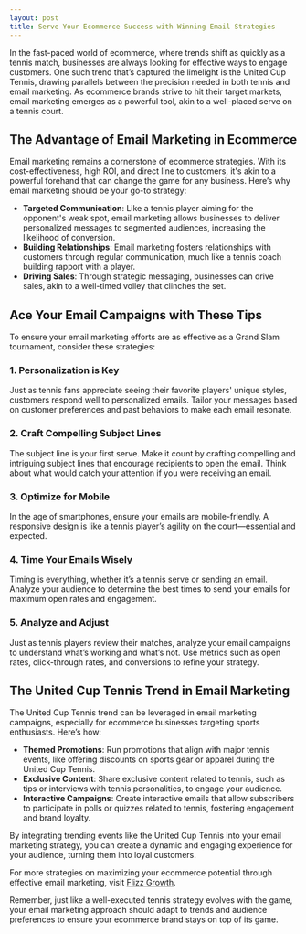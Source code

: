 ```yaml
---
layout: post
title: Serve Your Ecommerce Success with Winning Email Strategies
---
```



In the fast-paced world of ecommerce, where trends shift as quickly as a tennis match, businesses are always looking for effective ways to engage customers. One such trend that’s captured the limelight is the United Cup Tennis, drawing parallels between the precision needed in both tennis and email marketing. As ecommerce brands strive to hit their target markets, email marketing emerges as a powerful tool, akin to a well-placed serve on a tennis court.

## The Advantage of Email Marketing in Ecommerce

Email marketing remains a cornerstone of ecommerce strategies. With its cost-effectiveness, high ROI, and direct line to customers, it's akin to a powerful forehand that can change the game for any business. Here’s why email marketing should be your go-to strategy:

- **Targeted Communication**: Like a tennis player aiming for the opponent's weak spot, email marketing allows businesses to deliver personalized messages to segmented audiences, increasing the likelihood of conversion.
- **Building Relationships**: Email marketing fosters relationships with customers through regular communication, much like a tennis coach building rapport with a player.
- **Driving Sales**: Through strategic messaging, businesses can drive sales, akin to a well-timed volley that clinches the set.

## Ace Your Email Campaigns with These Tips

To ensure your email marketing efforts are as effective as a Grand Slam tournament, consider these strategies:

### 1. Personalization is Key

Just as tennis fans appreciate seeing their favorite players' unique styles, customers respond well to personalized emails. Tailor your messages based on customer preferences and past behaviors to make each email resonate.

### 2. Craft Compelling Subject Lines

The subject line is your first serve. Make it count by crafting compelling and intriguing subject lines that encourage recipients to open the email. Think about what would catch your attention if you were receiving an email.

### 3. Optimize for Mobile

In the age of smartphones, ensure your emails are mobile-friendly. A responsive design is like a tennis player’s agility on the court—essential and expected.

### 4. Time Your Emails Wisely

Timing is everything, whether it’s a tennis serve or sending an email. Analyze your audience to determine the best times to send your emails for maximum open rates and engagement.

### 5. Analyze and Adjust

Just as tennis players review their matches, analyze your email campaigns to understand what’s working and what’s not. Use metrics such as open rates, click-through rates, and conversions to refine your strategy.

## The United Cup Tennis Trend in Email Marketing

The United Cup Tennis trend can be leveraged in email marketing campaigns, especially for ecommerce businesses targeting sports enthusiasts. Here’s how:

- **Themed Promotions**: Run promotions that align with major tennis events, like offering discounts on sports gear or apparel during the United Cup Tennis.
- **Exclusive Content**: Share exclusive content related to tennis, such as tips or interviews with tennis personalities, to engage your audience.
- **Interactive Campaigns**: Create interactive emails that allow subscribers to participate in polls or quizzes related to tennis, fostering engagement and brand loyalty.

By integrating trending events like the United Cup Tennis into your email marketing strategy, you can create a dynamic and engaging experience for your audience, turning them into loyal customers.

For more strategies on maximizing your ecommerce potential through effective email marketing, visit [Flizz Growth](https://flizzgrowth.com).

Remember, just like a well-executed tennis strategy evolves with the game, your email marketing approach should adapt to trends and audience preferences to ensure your ecommerce brand stays on top of its game.